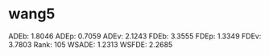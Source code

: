# wang5

ADEb: 1.8046
ADEp: 0.7059
ADEv: 2.1243
FDEb: 3.3555
FDEp: 1.3349
FDEv: 3.7803
Rank: 105
WSADE: 1.2313
WSFDE: 2.2685